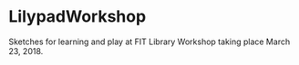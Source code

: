 # LilypadWorkshop
Sketches for learning and play at FIT Library Workshop taking place March 23, 2018.
